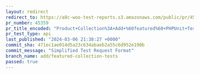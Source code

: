 ```yaml
---
layout: redirect
redirect_to: https://a8c-woo-test-reports.s3.amazonaws.com/public/pr/45359/api/index.html
pr_number: 45359
pr_title_encoded: "Product+Collection%3A+Add+%60featured%60+PHPUnit+Tests"
pr_test_type: api
last_published: "2024-03-06 21:38:27 +0000"
commit_sha: 471ec1ae014d5a23c634abaeb2a55c6d952e190b
commit_message: "Simplified Test Request Format"
branch_name: add/featured-collection-tests
passed: true
---
```

